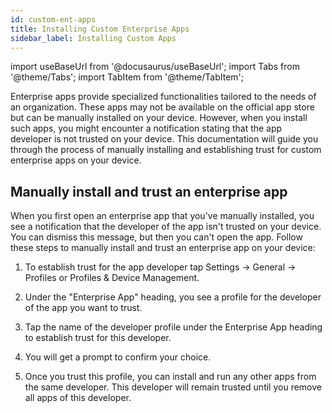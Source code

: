 ```yaml
---
id: custom-ent-apps
title: Installing Custom Enterprise Apps
sidebar_label: Installing Custom Apps
---
```


import useBaseUrl from '@docusaurus/useBaseUrl';
import Tabs from '@theme/Tabs';
import TabItem from '@theme/TabItem';

Enterprise apps provide specialized functionalities tailored to the needs of an organization. These apps may not be available on the official app store but can be manually installed on your device. However, when you install such apps, you might encounter a notification stating that the app developer is not trusted on your device. This documentation will guide you through the process of manually installing and establishing trust for custom enterprise apps on your device.


## Manually install and trust an enterprise app


When you first open an enterprise app that you've manually installed, you see a notification that the developer of the app isn't trusted on your device. You can dismiss this message, but then you can't open the app. Follow these steps to manually install and trust an enterprise app on your device:

1. To establish trust for the app developer tap Settings → General → Profiles or Profiles & Device Management.

2. Under the "Enterprise App" heading, you see a profile for the developer of the app you want to trust.

3. Tap the name of the developer profile under the Enterprise App heading to establish trust for this developer.

4. You will get a prompt to confirm your choice.

5. Once you trust this profile, you can install and run any other apps from the same developer. This developer will remain trusted until you remove all apps of this developer.
